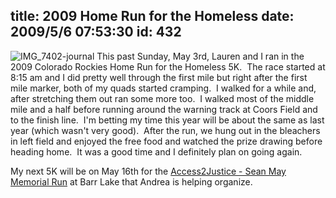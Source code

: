 title: 2009 Home Run for the Homeless
date: 2009/5/6 07:53:30
id: 432
---
![IMG_7402-journal](http://www.s-church.net/journal_images/WindowsLiveWriter/2009HomeRunfortheHomeless_7D09/IMG_7402-journal_1200ff2a-0600-495e-9b0f-7bbbf7b3b08b.jpg "IMG_7402-journal") This past Sunday, May 3rd, Lauren and I ran in the 2009 Colorado Rockies Home Run for the Homeless 5K.  The race started at 8:15 am and I did pretty well through the first mile but right after the first mile marker, both of my quads started cramping.  I walked for a while and, after stretching them out ran some more too.  I walked most of the middle mile and a half before running around the warning track at Coors Field and to the finish line.  I'm betting my time this year will be about the same as last year (which wasn't very good).  After the run, we hung out in the bleachers in left field and enjoyed the free food and watched the prize drawing before heading home.  It was a good time and I definitely plan on going again.

My next 5K will be on May 16th for the [Access2Justice - Sean May Memorial Run](http://www.finishlinetiming.com/races/Access2Justice/index.html) at Barr Lake that Andrea is helping organize.